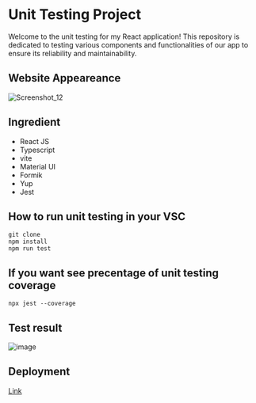# Unit Testing Project
Welcome to the unit testing for my React application! This repository is dedicated to testing various components and functionalities of our app to ensure its reliability and maintainability.

## Website Appeareance
![Screenshot_12](https://github.com/RevoU-FSSE-2/week-13-RPrasetyoB/assets/129088807/cde8c503-3858-426f-9019-a166bfc6a708)

## Ingredient
- React JS
- Typescript
- vite
- Material UI
- Formik
- Yup
- Jest

## How to run unit testing in your VSC
```
git clone
npm install
npm run test
```

## If you want see precentage of unit testing coverage
```
npx jest --coverage
```

## Test result 
![image](https://github.com/RevoU-FSSE-2/week-14-RPrasetyoB/assets/129088807/cf86d9df-5a79-43b5-9a14-6b428fe89477)

## Deployment

[Link](https://week13-rpb.netlify.app/)



